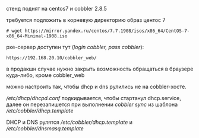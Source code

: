 стенд поднят на centos7  и cobbler 2.8.5

требуется подложить в корневую директорию образ центос 7

    # wget https://mirror.yandex.ru/centos/7.7.1908/isos/x86_64/CentOS-7-x86_64-Minimal-1908.iso

    
pxe-сервер доступен тут (_login cobbler, pass cobbler_):

    https://192.168.20.10/cobbler_web/
    

в продакшн случае нужно закрыть возможность обращаться в браузере куда-либо, кроме  cobbler_web

можно настроить так, чтобы dhcp и dns рулились не на cobbler-хосте.

_/etc/dhcp/dhcpd.conf_ подкидывается, чтобы стартанул dhcp.service, далее он перезапишется при выполнении _cobbler sync_ из шаблона _/etc/cobbler/dhcp.template_

DHCP и DNS рулятся _/etc/cobbler/dhcp.template_ и _/etc/cobbler/dnsmasq.template_

